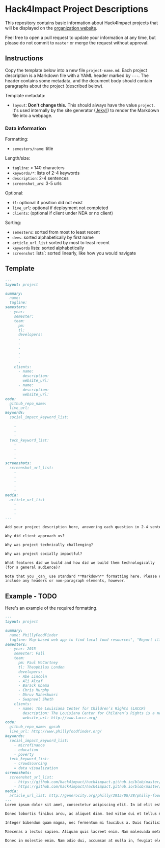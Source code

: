 # Hack4Impact Project Descriptions

This repository contains basic information about Hack4Impact projects that will
be displayed on the [organization website](http://hack4impact.org/projects).

Feel free to open a pull request to update your information at any time, but
please do not commit to `master` or merge the request without approval.


## Instructions

Copy the template below into a new file `project-name.md`. Each project description
is a Markdown file with a YAML header marked by `---`. The header contains some
metadata, and the document body should contain paragraphs about the project
(described below).

Template metadata:
- `layout`: **Don't change this.** This should always have the value `project`.
  It's used internally by the site generator ([Jekyll](https://jekyllrb.com/))
  to render the Markdown file into a webpage.

### Data information
Formatting:
- `semesters/name`: title

Length/size:
- `tagline`: < 140 characters
- `keywords/*`: lists of 2-4 keywords
- `description`: 2-4 sentences
- `screenshot_urs`: 3-5 urls

Optional:
- `tl`: optional if position did not exist
- `live_url`: optional if deployment not completed
- `clients`: (optional if client under NDA or no client)

Sorting:
- `semesters`: sorted from most to least recent
- `devs`: sorted alphabetically by first name
- `article_url_list` sorted by most to least recent
- `keywords` lists: sorted alphabetically
- `screenshot` lists`: sorted linearly, like how you would navigate

## Template

```markdown
---
layout: project

summary:
  name:
  tagline:
semesters:
  - year:
    semester:
    team:
      pm:
      tl:
      developers:
      -
      -
      -
      -
      -
      -
    clients:
      - name:
        description:
        website_url:
      - name:
        description:
        website_url:
code:
  github_repo_name:
  live_url:
keywords:
  social_impact_keyword_list:
    -
    -
    -
    -
  tech_keyword_list:
    -
    -
    -
    -
screenshots:
  screenshot_url_list:
    -
    - 
    -
    -
    -
media:
  article_url_list
    -
    -
    -
---

Add your project description here, answering each question in 2-4 sentences.

Why did client approach us?

Why was project technically challenging?

Why was project socially impactful?

What features did we build and how did we build them technologically
(for a general audience)?

Note that you _can_ use standard **Markdown** formatting here. Please don't
include any headers or non-paragraph elements, however.

```

## Example - TODO

Here's an example of the required formatting.

```markdown
---
layout: project

summary:
  name: PhillyFoodFinder
  tagline: Map-based web app to find local food resources", "Report illegal vehicle idling in Philadelphia
semesters:
  - year: 2015
    semester: Fall
    team:
      pm: Paul McCartney
      tl: Theophilus London
      developers:
      - Abe Lincoln
      - Ali Altaf
      - Barack Obama
      - Chris Murphy
      - Dhruv Maheshwari
      - Swapneel Sheth
    clients:
      - name: The Louisiana Center for Children’s Rights (LACCR)
        description: The Louisiana Center for Children’s Rights is a non-profit that defends the right of every Louisiana child to fairness, dignity, and opportunity. It is the only specialized juvenile defense law office in the country and houses the Louisiana Children’s Advocacy Group that advocates for a more fair and compassionate juvenile justice system.
        website_url: http://www.laccr.org/
code:
  github_repo_name: gpcah
  live_url: http://www.phillyfoodfinder.org/
keywords:
  social_impact_keyword_list: 
    - microfinance
    - education
    - poverty
  tech_keyword_list:
    - crowdsourcing
    = data visualization
screenshots:
  screenshot_url_list:
    - https://github.com/hack4impact/hack4impact.github.io/blob/master/projects/spring-2015/givology/ss01.png
    - https://github.com/hack4impact/hack4impact.github.io/blob/master/projects/spring-2015/givology/ss02.png
media:
  article_url_list: http://generocity.org/philly/2015/08/28/philly-food-finder-app-makes-finding-affordable-food-easier/
---
Lorem ipsum dolor sit amet, consectetur adipiscing elit. In id elit est. Ut eros tellus, suscipit in nisl in, facilisis commodo purus. Sed nec varius arcu. Vestibulum ante ipsum primis in faucibus orci luctus et ultrices posuere cubilia Curae; Mauris molestie augue vel pharetra laoreet. In laoreet, est non elementum aliquam, metus ligula interdum lacus, non dapibus dolor eros sit amet turpis. Pellentesque dignissim mi vel ligula maximus, sed vestibulum lacus sagittis. Curabitur pulvinar lobortis pharetra.

Donec lobortis finibus arcu, ac aliquet diam. Sed vitae dui et tellus maximus egestas quis ut quam. Nullam a gravida ante. In quis efficitur risus, in congue tortor. Integer sed lobortis urna. Etiam porta varius odio, vel sagittis purus dignissim in. Integer scelerisque dui ut accumsan finibus. Fusce id lacus auctor, malesuada quam vitae, efficitur magna. In tempor, diam ut bibendum accumsan, ex leo porta odio, a blandit sem massa in urna. Proin eleifend malesuada consectetur. Donec turpis justo, faucibus vitae ullamcorper eget, vestibulum eget ipsum. Donec sed accumsan felis, ut aliquam magna. Nullam non felis lorem. Etiam ac elementum lectus, ac lobortis mi. Suspendisse euismod maximus leo.

Integer bibendum quam magna, nec fermentum mi faucibus a. Duis facilisis, nulla at finibus sollicitudin, lacus risus porttitor augue, et tristique ante mauris a velit. Nam ac tincidunt lorem. Nam nec ex quis metus suscipit sodales sed eu est. Cras convallis tristique felis, at ultricies lectus mattis ut. Nulla semper nulla eget sem ultricies, eu rutrum lacus vulputate. Donec finibus, felis at lobortis iaculis, dolor arcu finibus felis, ullamcorper sollicitudin urna magna at dolor. Ut orci elit, egestas ullamcorper semper nec, congue id dui.

Maecenas a lectus sapien. Aliquam quis laoreet enim. Nam malesuada metus velit, quis sodales sem mattis a. Duis dictum, purus ut lobortis pellentesque, tellus augue placerat eros, in ornare nulla massa sed lorem. Etiam rhoncus semper ipsum, eget fringilla velit pharetra quis. In ornare pellentesque nisi id porttitor. Aenean bibendum diam non commodo dapibus. Sed a mi dui. Integer et pretium ante. Pellentesque scelerisque tristique ex, at placerat sem consequat ac. Etiam luctus sagittis dolor, eget tristique dolor aliquet quis. Suspendisse rhoncus, augue fringilla hendrerit condimentum, est enim interdum odio, eu ullamcorper lacus tellus non metus. Fusce faucibus lacus libero. Phasellus laoreet aliquam odio, eu fermentum mauris.

Donec in molestie enim. Nam odio dui, accumsan at nulla in, feugiat eleifend libero. Aliquam pellentesque euismod consequat. Aenean mattis nec risus vehicula porttitor. Mauris efficitur leo eget nisi ultrices, sed venenatis sapien sodales. Donec ante nisl, ultrices non tincidunt in, accumsan vel quam. Aliquam varius imperdiet sem, molestie tincidunt metus semper ac. Fusce felis sapien, malesuada in velit eget, aliquet imperdiet dui. Maecenas suscipit ligula dui, at gravida lacus suscipit id. Curabitur vehicula porta dignissim. Vivamus viverra sed enim quis hendrerit. Mauris eros lacus, sodales non vestibulum vitae, vulputate bibendum erat.
```
